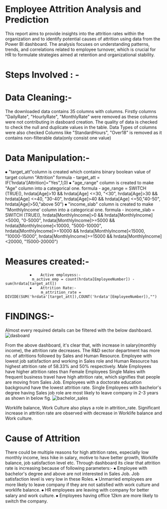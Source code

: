 #  Employee Attrition Analysis and Prediction

This report aims to provide insights into the attrition rates within the organization and to identify potential causes of attrition using data from the Power BI dashboard. The analysis focuses on understanding patterns, trends, and correlations related to employee turnover, which is crucial for HR to formulate strategies aimed at retention and organizational stability.

# Steps Involved : - 

# Data Cleaning:- 
The downloaded data contains 35 columns with columns. 
Firstly columns "DailyRate", "HourlyRate", "MonthlyRate" were removed as these columns were not contributing in dasboard creation.
The quality of data is checked to check the null and duplicate values in the table.
Data Types of columns were also checked 
Columns like "StandardHours", "Over18" is removed as it contains non-filterable data(only consist one value)

# Data Manipulation:-

⦁	"target_att"column is created which contains binary boolean value of target column "Attrition"
			formula - target_att = IF('hrdata'[Attrition]="Yes",1,0)
⦁	"age_range" column is created to make "Age" column into a categorical one.
		formula - age_range = 
                           SWITCH (TRUE(),
                           hrdata[Age]>10 && hrdata[Age] <=30, "<30",
                           hrdata[Age]>30 && hrdata[Age] <=40, "30-40",
                           hrdata[Age]>40 && hrdata[Age] <=50,"40-50",
                           hrdata[Age]>50,"above 50")
⦁	"income_slab" column is created to make "MonthlyIncome' column into a categorical one.
		formula - income_slab = 
                              SWITCH (TRUE(),
                              hrdata[MonthlyIncome]>0 && hrdata[MonthlyIncome]<5000, "0-5000",
                              hrdata[MonthlyIncome]>=5000 && hrdata[MonthlyIncome]<10000, "5000-10000",
                              hrdata[MonthlyIncome]>=10000 && hrdata[MonthlyIncome]<15000, "10000-15000",
                              hrdata[MonthlyIncome]>=15000 && hrdata[MonthlyIncome]<20000, "15000-20000")
                              
# Measures created:-
               
               ⦁	Active employess:- 
               	m_active_emp = count(hrdata[EmployeeNumber]) - sum(hrdata[target_att])
               ⦁	Attrition Rate:- 
               		m_attrition_rate = DIVIDE(SUM('hrdata'[target_att]),COUNT('hrdata'[EmployeeNumber]),"")

# FINDINGS:-

Almost every required details can be filtered with the below dashboard.
 ![dasboard](https://github.com/user-attachments/assets/867dcb34-77ef-4689-900c-d7142d8391e4)

From the above dashboard, it's clear that, with increase in salary(monthly income), the attrition rate decreases.
The R&D sector department has more no. of attritions followed by Sales and Human Resource.
Employee with lowest job satisfaction and working in Sales role and Human Resource has highest attrition rate of 58.33% and 50% respectively.
Male Employees have higher attrition rates than Female Employees
Single Males with frequent business travel have high attrition rate, which signifies that people are moving from Sales Job.
Employees with a doctorate education background have the lowest attrition rate.
Single Employees with bachelor's degree having Sales job role are most likely to leave company in 2-3 years as shown in below fig.
 ![bachelor_sales](https://github.com/user-attachments/assets/3a577410-94b0-43cd-be49-358a1ac7dbf3)

Worklife balance, Work Culture also plays a role in attrition_rate. Significant increase in attrition rate are observed with decrease in Worklife balance and Work culture.

# Cause of Attrition

There could be multiple reasons for high attrition rates, especially low monthly income, less hike in salary, motive to have better growth, Worklife balance, job satisfaction level etc.
Through dashboard its clear that attrition rate is increasing because of following parameters:-
		⦁	Employee with bachelor's degree and above are not interested in Sales Job. Job satisfaction level is very low in these Roles.
		⦁	Unmarried employees are more likely to leave company if they are not satisfied with work culture and worklife balance.
		⦁	HR employees are leaving with company for better salary and work culture.
		⦁	Employees having office 12km are more likely to switch the company.
